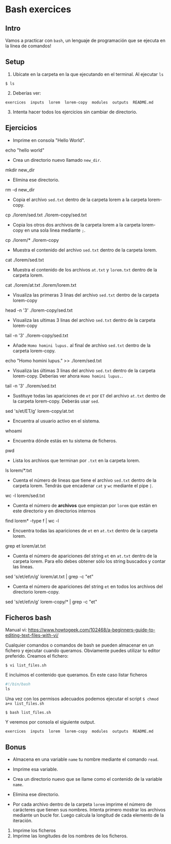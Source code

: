 # Bash exercices


## Intro

Vamos a practicar con `bash`, un lenguaje de programación que se ejecuta en la línea de comandos!

## Setup
1. Ubícate en la carpeta en la que ejecutando en el terminal. Al ejecutar `ls` 
```console
$ ls
```

2. Deberías ver: 
```console
exercices  inputs  lorem  lorem-copy  modules  outputs  README.md
```
3. Intenta hacer todos los ejercicios sin cambiar de directorio. 

## Ejercicios

* Imprime en consola "Hello World".

echo "hello world"

* Crea un directorio nuevo llamado `new_dir`.

mkdir new_dir

* Elimina ese directorio.

rm -d new_dir

* Copia el archivo `sed.txt` dentro de la carpeta lorem a la carpeta lorem-copy. 

cp  ./lorem/sed.txt ./lorem-copy/sed.txt

* Copia los otros dos archivos de la carpeta lorem a la carpeta lorem-copy en una sola linea mediante `;`. 

cp  ./lorem/* ./lorem-copy

* Muestra el contenido del archivo `sed.txt` dentro de la carpeta lorem.

cat ./lorem/sed.txt

* Muestra el contenido de los archivos `at.txt` y `lorem.txt` dentro de la carpeta lorem. 

cat ./lorem/at.txt ./lorem/lorem.txt

* Visualiza las primeras 3 linas del archivo `sed.txt` dentro de la carpeta lorem-copy

head -n '3' ./lorem-copy/sed.txt 

* Visualiza las ultimas 3 linas del archivo `sed.txt` dentro de la carpeta lorem-copy 

tail -n '3' ./lorem-copy/sed.txt

* Añade `Homo homini lupus.` al final de archivo `sed.txt` dentro de la carpeta lorem-copy. 

echo "Homo homini lupus." >> ./lorem/sed.txt

* Visualiza las últimas 3 linas del archivo `sed.txt` dentro de la carpeta lorem-copy. Deberías ver ahora `Homo homini lupus.`. 

tail -n '3' ./lorem/sed.txt

* Sustituye todas las apariciones de `et` por `ET` del archivo `at.txt` dentro de la carpeta lorem-copy. Deberás usar `sed`. 

sed 's/et/ET/g' lorem-copy/at.txt

* Encuentra al usuario activo en el sistema.

whoami

* Encuentra dónde estás en tu sistema de ficheros.

pwd

* Lista los archivos que terminan por `.txt` en la carpeta lorem.

ls lorem/*.txt

* Cuenta el número de lineas que tiene el archivo `sed.txt` dentro de la carpeta lorem. Tendrás que encadenar `cat` y `wc` mediante el pipe `|`. 

wc -l lorem/sed.txt

* Cuenta el número de **archivos** que empiezan por `lorem` que están en este directorio y en directorios internos

find lorem* -type f | wc -l

* Encuentra todas las apariciones de `et` en `at.txt` dentro de la carpeta lorem.

grep et lorem/at.txt

* Cuenta el número de apariciones del string `et` en `at.txt` dentro de la carpeta lorem. Para ello debes obtener sólo los string buscados y contar las lineas. 

sed 's/et/et\n/g' lorem/at.txt | grep -c "et"

*  Cuenta el número de apariciones del string `et` en todos los archivos del directorio lorem-copy. 

sed 's/et/et\n/g' lorem-copy/* | grep -c "et" 


## Ficheros bash

Manual vi: https://www.howtogeek.com/102468/a-beginners-guide-to-editing-text-files-with-vi/

Cualquier comandos o comandos de bash se pueden almacenar en un fichero y ejecutar cuando queramos. Obviamente puedes utilizar tu editor preferido. Creamos el fichero: 
```console
$ vi list_files.sh
```
E incluimos el contenido que queramos. En este caso listar ficheros
```python
#!/bin/bash
ls
```

Una vez con los permisos adecuados podemos ejecutar el script `$ chmod a+x list_files.sh`
```console
$ bash list_files.sh
```
Y veremos por consola el siguiente output. 
```console
exercices  inputs  lorem  lorem-copy  modules  outputs  README.md
```

## Bonus

* Almacena en una variable `name` tu nombre mediante el comando `read`.

* Imprime esa variable.

* Crea un directorio nuevo que se llame como el contenido de la variable `name`.

* Elimina ese directorio. 

* Por cada archivo dentro de la carpeta `lorem` imprime el número de carácteres que tienen sus nombres. Intenta primero mostrar los archivos mediante un bucle for. Luego calcula la longitud de cada elemento de la iteración. 
1. Imprime los ficheros
2. Imprime las longitudes de los nombres de los ficheros. 

